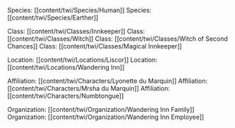 Species: [[content/twi/Species/Human]] 
Species: [[content/twi/Species/Earther]]

Class: [[content/twi/Classes/Innkeeper]] 
Class: [[content/twi/Classes/Witch]] 
Class: [[content/twi/Classes/Witch of Second Chances]]
Class: [[content/twi/Classes/Magical Innkeeper]]

Location: [[content/twi/Locations/Liscor]]
Location: [[content/twi/Locations/Wandering Inn]]

Affiliation: [[content/twi/Characters/Lyonette du Marquin]]
Affiliation: [[content/twi/Characters/Mrsha du Marquin]]
Affiliation: [[content/twi/Characters/Numbtongue]]

Organization: [[content/twi/Organization/Wandering Inn Family]]
Organization: [[content/twi/Organization/Wandering Inn Employee]]
